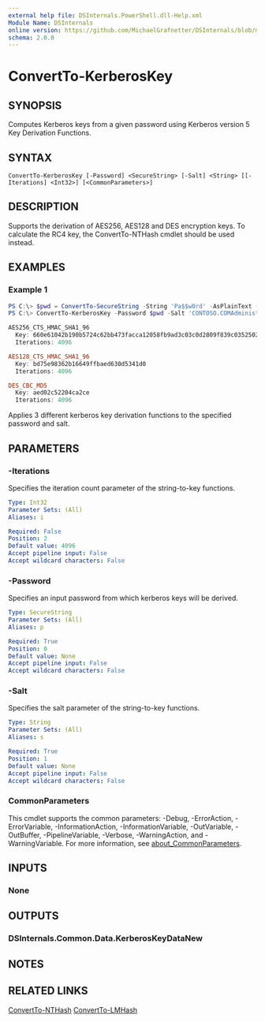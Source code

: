 ```yaml
---
external help file: DSInternals.PowerShell.dll-Help.xml
Module Name: DSInternals
online version: https://github.com/MichaelGrafnetter/DSInternals/blob/master/Documentation/PowerShell/ConvertTo-KerberosKey.md
schema: 2.0.0
---
```


# ConvertTo-KerberosKey

## SYNOPSIS
Computes Kerberos keys from a given password using Kerberos version 5 Key Derivation Functions.

## SYNTAX

```
ConvertTo-KerberosKey [-Password] <SecureString> [-Salt] <String> [[-Iterations] <Int32>] [<CommonParameters>]
```

## DESCRIPTION
Supports the derivation of AES256, AES128 and DES encryption keys. To calculate the RC4 key, the ConvertTo-NTHash cmdlet should be used instead.

## EXAMPLES

### Example 1
```powershell
PS C:\> $pwd = ConvertTo-SecureString -String 'Pa$$w0rd' -AsPlainText -Force
PS C:\> ConvertTo-KerberosKey -Password $pwd -Salt 'CONTOSO.COMAdministrator'

AES256_CTS_HMAC_SHA1_96
  Key: 660e61042b190b5724c62bb473facca12058fb9ad3c03c0d2809f839c0352502
  Iterations: 4096

AES128_CTS_HMAC_SHA1_96
  Key: bd75e98362b16649ffbaed630d5341d0
  Iterations: 4096

DES_CBC_MD5
  Key: aed02c52204ca2ce
  Iterations: 4096
```

Applies 3 different kerberos key derivation functions to the specified password and salt.

## PARAMETERS

### -Iterations
Specifies the iteration count parameter of the string-to-key functions.

```yaml
Type: Int32
Parameter Sets: (All)
Aliases: i

Required: False
Position: 2
Default value: 4096
Accept pipeline input: False
Accept wildcard characters: False
```

### -Password
Specifies an input password from which kerberos keys will be derived.

```yaml
Type: SecureString
Parameter Sets: (All)
Aliases: p

Required: True
Position: 0
Default value: None
Accept pipeline input: False
Accept wildcard characters: False
```

### -Salt
Specifies the salt parameter of the string-to-key functions.

```yaml
Type: String
Parameter Sets: (All)
Aliases: s

Required: True
Position: 1
Default value: None
Accept pipeline input: False
Accept wildcard characters: False
```

### CommonParameters
This cmdlet supports the common parameters: -Debug, -ErrorAction, -ErrorVariable, -InformationAction, -InformationVariable, -OutVariable, -OutBuffer, -PipelineVariable, -Verbose, -WarningAction, and -WarningVariable. For more information, see [about_CommonParameters](http://go.microsoft.com/fwlink/?LinkID=113216).

## INPUTS

### None

## OUTPUTS

### DSInternals.Common.Data.KerberosKeyDataNew

## NOTES

## RELATED LINKS

[ConvertTo-NTHash](ConvertTo-NTHash.md)
[ConvertTo-LMHash](ConvertTo-LMHash.md)